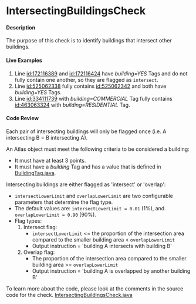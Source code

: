# IntersectingBuildingsCheck

#### Description

The purpose of this check is to identify buildings that intersect other buildings.

#### Live Examples

1. Line [id:172116389](https://www.openstreetmap.org/way/172116389) and [id:172116424](https://www.openstreetmap.org/way/172116424) have _building=YES_ Tags and do not fully contain one another, so they are flagged as `intersect`.
2. Line [id:525062338](https://www.openstreetmap.org/way/525062338) fully contains [id:525062342](https://www.openstreetmap.org/way/525062342) and both have _building=YES_ Tags.
3. Line [id:334111739](https://www.openstreetmap.org/way/334111739) with _building=COMMERCIAL_ Tag fully contains [id:463063324](https://www.openstreetmap.org/way/463063324) with _building=RESIDENTIAL_ Tag.

#### Code Review

Each pair of intersecting buildings will only be flagged once (i.e. A intersecting B = B intersecting A).

 An Atlas object must meet the following criteria to be considered a building:

- It must have at least 3 points.
- It must have a _building_ Tag and has a value that is defined in [BuildingTag.java](https://github.com/osmlab/atlas/blob/dev/src/main/java/org/openstreetmap/atlas/tags/BuildingTag.java).

Intersecting buildings are either flagged as 'intersect' or 'overlap':

- `intersectLowerLimit` and `overlapLowerLimit` are two configurable parameters that determine the flag type.
- The default values are: `intersectLowerLimit = 0.01` (1%), and `overlapLowerLimit = 0.90` (90%).
- Flag types:
    1. Intersect flag:
        - `intersectLowerLimit` <= the proportion of the intersection area compared to the smaller building area < `overlapLowerLimit`
        - Output instruction = 'building A intersects with building B'
    2. Overlap flag:
        - The proportion of the intersection area compared to the smaller building area >= `overlapLowerLimit`
        - Output instruction = 'building A is overlapped by another building B'

To learn more about the code, please look at the comments in the source code for the check.
[IntersectingBuildingsCheck.java](../../src/main/java/org/openstreetmap/atlas/checks/validation/intersections/IntersectingBuildingsCheck.java)